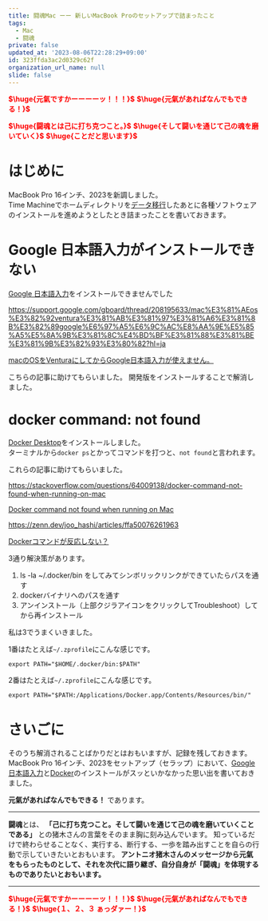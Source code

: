 ```yaml
---
title: 闘魂Mac ーー 新しいMacBook Proのセットアップで詰まったこと
tags:
  - Mac
  - 闘魂
private: false
updated_at: '2023-08-06T22:28:29+09:00'
id: 323ffda3ac2d0329c62f
organization_url_name: null
slide: false
---
```

<b><font color="red">$\huge{元氣ですかーーーーッ！！！}$</font></b>
<b><font color="red">$\huge{元氣があればなんでもできる！}$</font></b>

<b><font color="red">$\huge{闘魂とは己に打ち克つこと。}$</font></b>
<b><font color="red">$\huge{そして闘いを通じて己の魂を磨いていく}$</font></b>
<b><font color="red">$\huge{ことだと思います}$</font></b>

# はじめに

MacBook Pro 16インチ、2023を新調しました。  
Time Machineでホームディレクトリを[データ移行](https://support.apple.com/ja-jp/HT204350)したあとに各種ソフトウェアのインストールを進めようとしたとき詰まったことを書いておきます。  

# Google 日本語入力がインストールできない

[Google 日本語入力](https://www.google.co.jp/ime/)をインストールできませんでした

https://support.google.com/gboard/thread/208195633/mac%E3%81%AEos%E3%82%92ventura%E3%81%AB%E3%81%97%E3%81%A6%E3%81%8B%E3%82%89google%E6%97%A5%E6%9C%AC%E8%AA%9E%E5%85%A5%E5%8A%9B%E3%81%8C%E4%BD%BF%E3%81%88%E3%81%BE%E3%81%9B%E3%82%93%E3%80%82?hl=ja

[macのOSをVenturaにしてからGoogle日本語入力が使えません。](https://support.google.com/gboard/thread/208195633/mac%E3%81%AEos%E3%82%92ventura%E3%81%AB%E3%81%97%E3%81%A6%E3%81%8B%E3%82%89google%E6%97%A5%E6%9C%AC%E8%AA%9E%E5%85%A5%E5%8A%9B%E3%81%8C%E4%BD%BF%E3%81%88%E3%81%BE%E3%81%9B%E3%82%93%E3%80%82?hl=ja)

こちらの記事に助けてもらいました。
開発版をインストールすることで解消しました。

# docker command: not found

[Docker Desktop](https://www.docker.com/products/docker-desktop/)をインストールしました。  
ターミナルから`docker ps`とかってコマンドを打つと、`not found`と言われます。

これらの記事に助けてもらいました。

https://stackoverflow.com/questions/64009138/docker-command-not-found-when-running-on-mac

[Docker command not found when running on Mac](https://stackoverflow.com/questions/64009138/docker-command-not-found-when-running-on-mac)

https://zenn.dev/joo_hashi/articles/ffa50076261963

[Dockerコマンドが反応しない？](https://zenn.dev/joo_hashi/articles/ffa50076261963)

3通り解決策があります。  

1. ls -la ~/.docker/bin をしてみてシンボリックリンクができていたらパスを通す
2. dockerバイナリへのパスを通す
3. アンインストール（上部クジラアイコンをクリックしてTroubleshoot）してから再インストール

私は3でうまくいきました。  

1番はたとえば`~/.zprofile`にこんな感じです。  

```:~/.zprofile
export PATH="$HOME/.docker/bin:$PATH"
```

2番はたとえば`~/.zprofile`にこんな感じです。  

```:~/.zprofile
export PATH="$PATH:/Applications/Docker.app/Contents/Resources/bin/"
```


# さいごに

そのうち解消されることばかりだとはおもいますが、記録を残しておきます。  
MacBook Pro 16インチ、2023をセットアップ（セラップ）において、[Google 日本語入力](https://www.google.co.jp/ime/)と[Docker](https://www.docker.com/)のインストールがスッといかなかった思い出を書いておきました。  

**元氣があればなんでもできる！** であります。

---

**闘魂**とは、  **「己に打ち克つこと。そして闘いを通じて己の魂を磨いていくことである」** との猪木さんの言葉をそのまま胸に刻み込んでいます。
知っているだけで終わらせることなく、実行する、断行する、一歩を踏み出すことを自らの行動で示していきたいとおもいます。
**アントニオ猪木さんのメッセージから元氣をもらったものとして、それを次代に語り継ぎ、自分自身が「闘魂」を体現するものでありたいとおもいます。**

---

<b><font color="red">$\huge{元氣ですかーーーーッ！！！}$</font></b>
<b><font color="red">$\huge{元氣があればなんでもできる！}$</font></b>
<b><font color="red">$\huge{１、２、３ ぁっダァー！}$</font></b>

